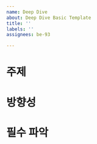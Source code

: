 ```yaml
---
name: Deep Dive
about: Deep Dive Basic Template
title: ''
labels: ''
assignees: be-93

---
```


# 주제

# 방향성

# 필수 파악
